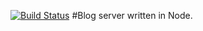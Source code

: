 [![Build Status](https://travis-ci.org/KyleFrisbie/com_kylefrisbie_server.png)](https://travis-ci.org/KyleFrisbie/com_kylefrisbie_server)
#Blog server written in Node.